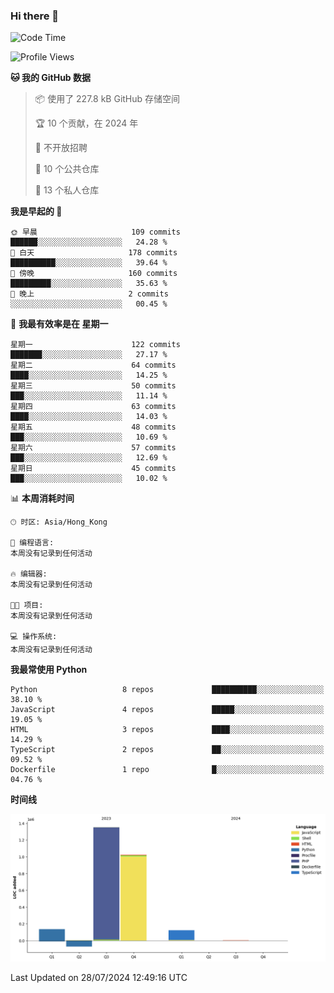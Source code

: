 ### Hi there 👋

<!--
**Mrzqd/Mrzqd** is a ✨ _special_ ✨ repository because its `README.md` (this file) appears on your GitHub profile.

Here are some ideas to get you started:

- 🔭 I’m currently working on ...
- 🌱 I’m currently learning ...
- 👯 I’m looking to collaborate on ...
- 🤔 I’m looking for help with ...
- 💬 Ask me about ...
- 📫 How to reach me: ...
- 😄 Pronouns: ...
- ⚡ Fun fact: ...
-->
<!--START_SECTION:waka-->
![Code Time](http://img.shields.io/badge/Code%20Time-260%20hrs%2011%20mins-blue)

![Profile Views](http://img.shields.io/badge/%E4%B8%AA%E4%BA%BA%E8%B5%84%E6%96%99%E8%A7%82%E7%9C%8B%E6%AC%A1%E6%95%B0-4-blue)

**🐱 我的 GitHub 数据** 

> 📦  使用了 227.8 kB GitHub 存储空间 
 > 
> 🏆 10 个贡献，在 2024 年
 > 
> 🚫 不开放招聘
 > 
> 📜 10 个公共仓库 
 > 
> 🔑 13 个私人仓库 
 > 
**我是早起的 🐤** 

```text
🌞 早晨                     109 commits         ██████░░░░░░░░░░░░░░░░░░░   24.28 % 
🌆 白天                     178 commits         ██████████░░░░░░░░░░░░░░░   39.64 % 
🌃 傍晚                     160 commits         █████████░░░░░░░░░░░░░░░░   35.63 % 
🌙 晚上                     2 commits           ░░░░░░░░░░░░░░░░░░░░░░░░░   00.45 % 
```
📅 **我最有效率是在 星期一** 

```text
星期一                      122 commits         ███████░░░░░░░░░░░░░░░░░░   27.17 % 
星期二                      64 commits          ████░░░░░░░░░░░░░░░░░░░░░   14.25 % 
星期三                      50 commits          ███░░░░░░░░░░░░░░░░░░░░░░   11.14 % 
星期四                      63 commits          ████░░░░░░░░░░░░░░░░░░░░░   14.03 % 
星期五                      48 commits          ███░░░░░░░░░░░░░░░░░░░░░░   10.69 % 
星期六                      57 commits          ███░░░░░░░░░░░░░░░░░░░░░░   12.69 % 
星期日                      45 commits          ███░░░░░░░░░░░░░░░░░░░░░░   10.02 % 
```


📊 **本周消耗时间** 

```text
🕑︎ 时区: Asia/Hong_Kong

💬 编程语言: 
本周没有记录到任何活动

🔥 编辑器: 
本周没有记录到任何活动

🐱‍💻 项目: 
本周没有记录到任何活动

💻 操作系统: 
本周没有记录到任何活动
```

**我最常使用 Python** 

```text
Python                   8 repos             ██████████░░░░░░░░░░░░░░░   38.10 % 
JavaScript               4 repos             █████░░░░░░░░░░░░░░░░░░░░   19.05 % 
HTML                     3 repos             ████░░░░░░░░░░░░░░░░░░░░░   14.29 % 
TypeScript               2 repos             ██░░░░░░░░░░░░░░░░░░░░░░░   09.52 % 
Dockerfile               1 repo              █░░░░░░░░░░░░░░░░░░░░░░░░   04.76 % 
```



**时间线**

![Lines of Code chart](https://raw.githubusercontent.com/Mrzqd/Mrzqd/main/assets/bar_graph.png)


 Last Updated on 28/07/2024 12:49:16 UTC
<!--END_SECTION:waka-->
